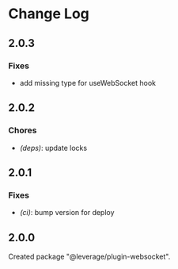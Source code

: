 # Change Log

## 2.0.3

### Fixes

- add missing type for useWebSocket hook


## 2.0.2

### Chores

- _(deps)_: update locks


## 2.0.1

### Fixes

- _(ci)_: bump version for deploy


## 2.0.0

Created package "@leverage/plugin-websocket".

